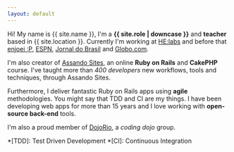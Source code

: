 ```yaml
---
layout: default
---
```


Hi! My name is {{ site.name }}, I'm a **{{ site.role | downcase }}** and **teacher** based in {{ site.location }}. Currently I'm working at [HE:labs][helabs] and before that [enjoei :P][enjoei], [ESPN][espn], [Jornal do Brasil][jb] and [Globo.com][globo].

I'm also creator of [Assando Sites][assando-sites], an online **Ruby on Rails** and **CakePHP** course. I've taught more than *400 developers* new workflows, tools and techniques, through Assando Sites.

Furthermore, I deliver fantastic Ruby on Rails apps using **agile** methodologies. You might say that TDD and CI are my things. I have been developing web apps for more than 15 years and I love working with **open-source back-end** tools.

I'm also a proud member of [DojoRio][dojorio], a *coding dojo* group.

*[TDD]: Test Driven Development
*[CI]: Continuous Integration

[assando-sites]: http://assando-sites.com.br
[helabs]: http://helabs.com
[enjoei]: http://enjoei.com.br
[espn]: http://espn.com.br
[jb]: http://www.jb.com.br
[globo]: http://globo.com
[dojorio]: http://dojorio.org
